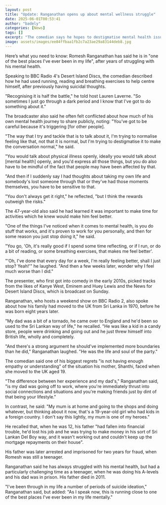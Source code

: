```yaml
---
layout: post
title: "Update: Ranganathan opens up about mental wellness struggle"
date: 2025-06-01T00:53:41
author: "badely"
categories: [News]
tags: []
excerpt: "The comedian says he hopes to destigmatise mental health issues by being open about his own experiences."
image: assets/images/ee84ffbaa1fb2c7a23ae29a83144deb8.jpg
---
```


Here’s what you need to know: Romesh Ranganathan has said he is in "one of the best places I've ever been in my life", after years of struggling with his mental health.

Speaking to BBC Radio 4's Desert Island Discs, the comedian described how he had used running, reading and breathing exercises to help centre himself, after previously having suicidal thoughts.

"Recognising it is half the battle," he told host Lauren Laverne. "So sometimes I just go through a dark period and I know that I've got to do something about it."

The broadcaster also said he often felt conflicted about how much of his own mental health journey to share publicly, noting: "You’ve got to be careful because it's triggering [for other people].

"The way that I try and tackle that is to talk about it, I'm trying to normalise feeling like that, not that it is normal, but I'm trying to destigmatise it to make the conversation normal," he said. 

"You would talk about physical illness openly, ideally you would talk about [mental health] openly, and you'd express all those things, but you do also have to be mindful of the fact that people may have been affected by that.

"And then if I suddenly say I had thoughts about taking my own life and somebody's lost someone through that or they've had those moments themselves, you have to be sensitive to that.

"You don't always get it right," he reflected, "but I think the rewards outweigh the risks."

The 47-year-old also said he had learned it was important to make time for activities which he knew would make him feel better.

"One of the things I've noticed when it comes to mental health, is you do stuff that works, and it's proven to work for you personally, and then for some reason you just stop doing it," he said.

"You go, 'Oh, it's really good if I spend some time reflecting, or if I run, or do a bit of reading, or some breathing exercises, that makes me feel better'.

"'Oh, I've done that every day for a week, I'm really feeling better, shall I just stop? Yeah!'" he laughed. "And then a few weeks later, wonder why I feel much worse than I did."

The presenter, who first got into comedy in the early 2010s, picked tracks from the likes of Kanye West, Eminem and Huey Lewis and the News for Desert Island Discs, which is broadcast on Sunday.

Ranganathan, who hosts a weekend show on BBC Radio 2, also spoke about how his family had moved to the UK from Sri Lanka in 1970, before he was born eight years later.

"My dad was a bit of a tornado, he came over to England and he'd been so used to the Sri Lankan way of life," he recalled. "He was like a kid in a candy store, people were drinking and going out and he just threw himself into British life, wholly and completely. 

"And there's a strong argument he should've implemented more boundaries than he did," Ranganathan laughed. "He was the life and soul of the party."

The comedian said one of his biggest regrets "is not having enough empathy or understanding" of the situation his mother, Shanthi, faced when she moved to the UK aged 19.

"The difference between her experience and my dad's," Ranganathan said, "is my dad was going off to work, where you're immediately thrust into social connections and situations and you're making friends just by dint of that being your lifestyle."

In contrast, he said: "My mum is at home and going to the shops and doing whatever, but thinking about it now, that's a 19-year-old girl who had kids in a foreign country. I don't say this lightly, my mum is one of my heroes."

He recalled that, when he was 12, his father "had fallen into financial trouble, he'd lost his job and he was trying to make money in his sort of Sri Lankan Del Boy way, and it wasn't working out and couldn't keep up the mortgage repayments on their house".

His father was later arrested and imprisoned for two years for fraud, when Romesh was still a teenager.

Ranganathan said he has always struggled with his mental health, but had a particularly challenging time as a teenager, when he was doing his A-levels and his dad was in prison. His father died in 2011.

"I've been through in my life a number of periods of suicide ideation," Ranganathan said, but added: "As I speak now, this is running close to one of the best places I've ever been in my life mentally."


